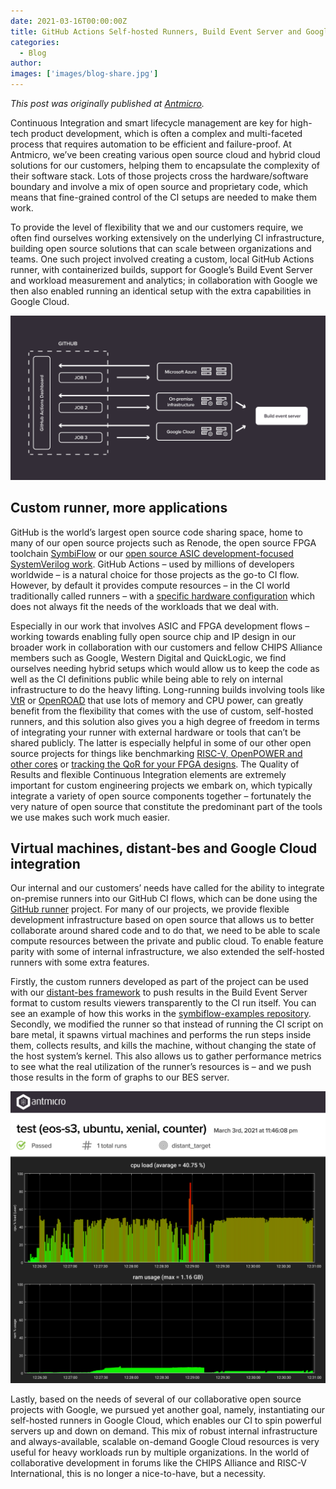 ```yaml
---
date: 2021-03-16T00:00:00Z
title: GitHub Actions Self-hosted Runners, Build Event Server and Google Cloud
categories:
  - Blog
author:
images: ['images/blog-share.jpg']
---
```


*This post was originally published at [Antmicro](https://antmicro.com/blog/2021/03/github-actions-self-hosted-runners/).*

Continuous Integration and smart lifecycle management are key for high-tech product development, which is often a complex and multi-faceted process that requires automation to be efficient and failure-proof. At Antmicro, we’ve been creating various open source cloud and hybrid cloud solutions for our customers, helping them to encapsulate the complexity of their software stack. Lots of those projects cross the hardware/software boundary and involve a mix of open source and proprietary code, which means that fine-grained control of the CI setups are needed to make them work.

To provide the level of flexibility that we and our customers require, we often find ourselves working extensively on the underlying CI infrastructure, building open source solutions that can scale between organizations and teams. One such project involved creating a custom, local GitHub Actions runner, with containerized builds, support for Google’s Build Event Server and workload measurement and analytics; in collaboration with Google we then also enabled running an identical setup with the extra capabilities in Google Cloud.

![Self-hosted runner diagram](self-hosted-runners.png)

## Custom runner, more applications

GitHub is the world’s largest open source code sharing space, home to many of our open source projects such as Renode, the open source FPGA toolchain [SymbiFlow](https://github.com/SymbiFlow) or our [open source ASIC development-focused SystemVerilog work](https://antmicro.com/blog/2020/12/ibex-support-in-verilator-yosys-via-uhdm-surelog/). GitHub Actions – used by millions of developers worldwide – is a natural choice for those projects as the go-to CI flow. However, by default it provides compute resources – in the CI world traditionally called runners – with a [specific hardware configuration](https://docs.github.com/en/actions/using-github-hosted-runners/about-github-hosted-runners#supported-runners-and-hardware-resources) which does not always fit the needs of the workloads that we deal with.

Especially in our work that involves ASIC and FPGA development flows – working towards enabling fully open source chip and IP design in our broader work in collaboration with our customers and fellow CHIPS Alliance members such as Google, Western Digital and QuickLogic, we find ourselves needing hybrid setups which would allow us to keep the code as well as the CI definitions public while being able to rely on internal infrastructure to do the heavy lifting. Long-running builds involving tools like [VtR](https://verilogtorouting.org/) or [OpenROAD](https://github.com/The-OpenROAD-Project/OpenROAD) that use lots of memory and CPU power, can greatly benefit from the flexibility that comes with the use of custom, self-hosted runners, and this solution also gives you a high degree of freedom in terms of integrating your runner with external hardware or tools that can’t be shared publicly. The latter is especially helpful in some of our other open source projects for things like benchmarking [RISC-V, OpenPOWER and other cores](https://antmicro.com/blog/2020/09/automatic-cpu-testing-with-embench/) or [tracking the QoR for your FPGA designs](https://github.com/SymbiFlow/fpga-tool-perf). The Quality of Results and flexible Continuous Integration elements are extremely important for custom engineering projects we embark on, which typically integrate a variety of open source components together – fortunately the very nature of open source that constitute the predominant part of the tools we use makes such work much easier.

## Virtual machines, distant-bes and Google Cloud integration

Our internal and our customers’ needs have called for the ability to integrate on-premise runners into our GitHub CI flows, which can be done using the [GitHub runner](https://github.com/actions/runner) project. For many of our projects, we provide flexible development infrastructure based on open source that allows us to better collaborate around shared code and to do that, we need to be able to scale compute resources between the private and public cloud. To enable feature parity with some of internal infrastructure, we also extended the self-hosted runners with some extra features.

Firstly, the custom runners developed as part of the project can be used with our [distant-bes framework](https://antmicro.com/blog/2021/01/viewing-sharing-test-results-with-distant-bes-client/) to push results in the Build Event Server format to custom results viewers transparently to the CI run itself. You can see an example of how this works in the [symbiflow-examples repository](https://github.com/SymbiFlow/symbiflow-examples). Secondly, we modified the runner so that instead of running the CI script on bare metal, it spawns virtual machines and performs the run steps inside them, collects results, and kills the machine, without changing the state of the host system’s kernel. This also allows us to gather performance metrics to see what the real utilization of the runner’s resources is – and we push those results in the form of graphs to our BES server.

![Runner's resource utilization](resource-usage.png)

Lastly, based on the needs of several of our collaborative open source projects with Google, we pursued yet another goal, namely, instantiating our self-hosted runners in Google Cloud, which enables our CI to spin powerful servers up and down on demand. This mix of robust internal infrastructure and always-available, scalable on-demand Google Cloud resources is very useful for heavy workloads run by multiple organizations. In the world of collaborative development in forums like the CHIPS Alliance and RISC-V International, this is no longer a nice-to-have, but a necessity.